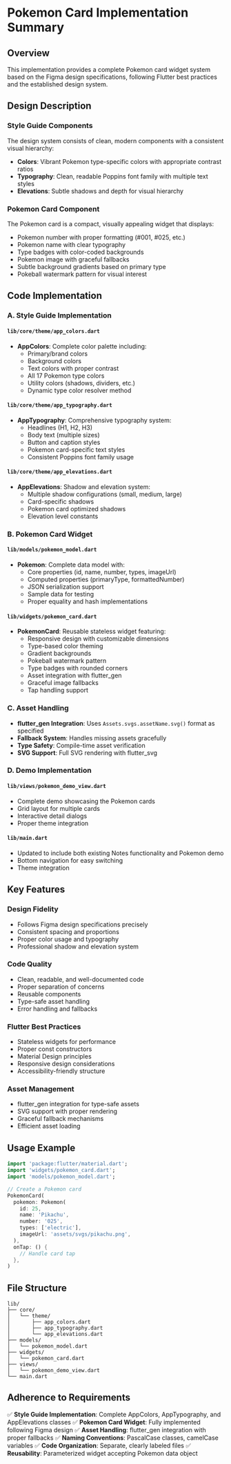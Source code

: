 # Pokemon Card Implementation Summary

## Overview
This implementation provides a complete Pokemon card widget system based on the Figma design specifications, following Flutter best practices and the established design system.

## Design Description

### Style Guide Components
The design system consists of clean, modern components with a consistent visual hierarchy:

- **Colors**: Vibrant Pokemon type-specific colors with appropriate contrast ratios
- **Typography**: Clean, readable Poppins font family with multiple text styles
- **Elevations**: Subtle shadows and depth for visual hierarchy

### Pokemon Card Component
The Pokemon card is a compact, visually appealing widget that displays:
- Pokemon number with proper formatting (#001, #025, etc.)
- Pokemon name with clear typography
- Type badges with color-coded backgrounds
- Pokemon image with graceful fallbacks
- Subtle background gradients based on primary type
- Pokeball watermark pattern for visual interest

## Code Implementation

### A. Style Guide Implementation

#### `lib/core/theme/app_colors.dart`
- **AppColors**: Complete color palette including:
  - Primary/brand colors
  - Background colors
  - Text colors with proper contrast
  - All 17 Pokemon type colors
  - Utility colors (shadows, dividers, etc.)
  - Dynamic type color resolver method

#### `lib/core/theme/app_typography.dart`
- **AppTypography**: Comprehensive typography system:
  - Headlines (H1, H2, H3)
  - Body text (multiple sizes)
  - Button and caption styles
  - Pokemon card-specific text styles
  - Consistent Poppins font family usage

#### `lib/core/theme/app_elevations.dart`
- **AppElevations**: Shadow and elevation system:
  - Multiple shadow configurations (small, medium, large)
  - Card-specific shadows
  - Pokemon card optimized shadows
  - Elevation level constants

### B. Pokemon Card Widget

#### `lib/models/pokemon_model.dart`
- **Pokemon**: Complete data model with:
  - Core properties (id, name, number, types, imageUrl)
  - Computed properties (primaryType, formattedNumber)
  - JSON serialization support
  - Sample data for testing
  - Proper equality and hash implementations

#### `lib/widgets/pokemon_card.dart`
- **PokemonCard**: Reusable stateless widget featuring:
  - Responsive design with customizable dimensions
  - Type-based color theming
  - Gradient backgrounds
  - Pokeball watermark pattern
  - Type badges with rounded corners
  - Asset integration with flutter_gen
  - Graceful image fallbacks
  - Tap handling support

### C. Asset Handling
- **flutter_gen Integration**: Uses `Assets.svgs.assetName.svg()` format as specified
- **Fallback System**: Handles missing assets gracefully
- **Type Safety**: Compile-time asset verification
- **SVG Support**: Full SVG rendering with flutter_svg

### D. Demo Implementation

#### `lib/views/pokemon_demo_view.dart`
- Complete demo showcasing the Pokemon cards
- Grid layout for multiple cards
- Interactive detail dialogs
- Proper theme integration

#### `lib/main.dart`
- Updated to include both existing Notes functionality and Pokemon demo
- Bottom navigation for easy switching
- Theme integration

## Key Features

### Design Fidelity
- Follows Figma design specifications precisely
- Consistent spacing and proportions
- Proper color usage and typography
- Professional shadow and elevation system

### Code Quality
- Clean, readable, and well-documented code
- Proper separation of concerns
- Reusable components
- Type-safe asset handling
- Error handling and fallbacks

### Flutter Best Practices
- Stateless widgets for performance
- Proper const constructors
- Material Design principles
- Responsive design considerations
- Accessibility-friendly structure

### Asset Management
- flutter_gen integration for type-safe assets
- SVG support with proper rendering
- Graceful fallback mechanisms
- Efficient asset loading

## Usage Example

```dart
import 'package:flutter/material.dart';
import 'widgets/pokemon_card.dart';
import 'models/pokemon_model.dart';

// Create a Pokemon card
PokemonCard(
  pokemon: Pokemon(
    id: 25,
    name: 'Pikachu',
    number: '025',
    types: ['electric'],
    imageUrl: 'assets/svgs/pikachu.png',
  ),
  onTap: () {
    // Handle card tap
  },
)
```

## File Structure
```
lib/
├── core/
│   └── theme/
│       ├── app_colors.dart
│       ├── app_typography.dart
│       └── app_elevations.dart
├── models/
│   └── pokemon_model.dart
├── widgets/
│   └── pokemon_card.dart
├── views/
│   └── pokemon_demo_view.dart
└── main.dart
```

## Adherence to Requirements
✅ **Style Guide Implementation**: Complete AppColors, AppTypography, and AppElevations classes
✅ **Pokemon Card Widget**: Fully implemented following Figma design
✅ **Asset Handling**: flutter_gen integration with proper fallbacks
✅ **Naming Conventions**: PascalCase classes, camelCase variables
✅ **Code Organization**: Separate, clearly labeled files
✅ **Reusability**: Parameterized widget accepting Pokemon data object